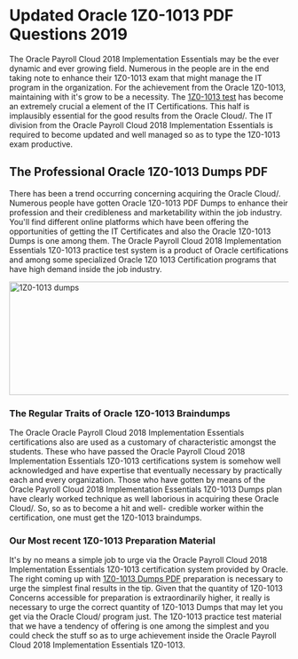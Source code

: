 <h1><strong>Updated Oracle 1Z0-1013 PDF Questions 2019</strong></h1>
<p>The Oracle Payroll Cloud 2018 Implementation Essentials may be the ever dynamic and ever growing field. Numerous in the people are in the end taking note to enhance their 1Z0-1013 exam that might manage the IT program in the organization. For the achievement from the Oracle 1Z0-1013, maintaining with it's grow to be a necessity. The <a href="https://www.securedumps.com/1Z0-1013-cheat-sheet.html">1Z0-1013 test</a> has become an extremely crucial a element of the IT Certifications. This half is implausibly essential for the good results from the Oracle Cloud/. The IT division from the Oracle Payroll Cloud 2018 Implementation Essentials is required to become updated and well managed so as to type the 1Z0-1013 exam productive.</p>
<h2><strong>The Professional Oracle 1Z0-1013 Dumps PDF</strong></h2>
<p>There has been a trend occurring concerning acquiring the Oracle Cloud/. Numerous people have gotten Oracle 1Z0-1013 PDF Dumps to enhance their profession and their credibleness and marketability within the job industry. You'll find different online platforms which have been offering the opportunities of getting the IT Certificates and also the Oracle 1Z0-1013 Dumps is one among them. The Oracle Payroll Cloud 2018 Implementation Essentials 1Z0-1013 practice test system is a product of Oracle certifications and among some specialized Oracle 1Z0 1013 Certification programs that have high demand inside the job industry.</p>
<p><a href="https://www.securedumps.com/1Z0-1013-cheat-sheet.html"><img src="https://i.imgur.com/LkNlujf.jpg" alt="1Z0-1013 dumps" width="550" height="204" /></a></p>
<h3><strong>The Regular Traits of Oracle 1Z0-1013 Braindumps</strong></h3>
<p>The Oracle Oracle Payroll Cloud 2018 Implementation Essentials certifications also are used as a customary of characteristic amongst the students. These who have passed the Oracle Payroll Cloud 2018 Implementation Essentials 1Z0-1013 certifications system is somehow well acknowledged and have expertise that eventually necessary by practically each and every organization. Those who have gotten by means of the Oracle Payroll Cloud 2018 Implementation Essentials 1Z0-1013 Dumps plan have clearly worked technique as well laborious in acquiring these Oracle Cloud/. So, so as to become a hit and well- credible worker within the certification, one must get the 1Z0-1013 braindumps.</p>
<h3><strong>Our Most recent 1Z0-1013 Preparation Material</strong></h3>
<p>It's by no means a simple job to urge via the Oracle Payroll Cloud 2018 Implementation Essentials 1Z0-1013 certification system provided by Oracle. The right coming up with <a href="https://www.securedumps.com/1Z0-1013-cheat-sheet.html">1Z0-1013 Dumps PDF</a> preparation is necessary to urge the simplest final results in the tip. Given that the quantity of 1Z0-1013 Concerns accessible for preparation is extraordinarily higher, it really is necessary to urge the correct quantity of 1Z0-1013 Dumps that may let you get via the Oracle Cloud/ program just. The 1Z0-1013 practice test material that we have a tendency of offering is one among the simplest and you could check the stuff so as to urge achievement inside the Oracle Payroll Cloud 2018 Implementation Essentials 1Z0-1013.</p>

